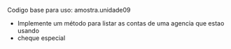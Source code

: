 Codigo base para uso: amostra.unidade09

* Implemente um método para listar as contas de uma agencia que estao usando 
* cheque especial
 